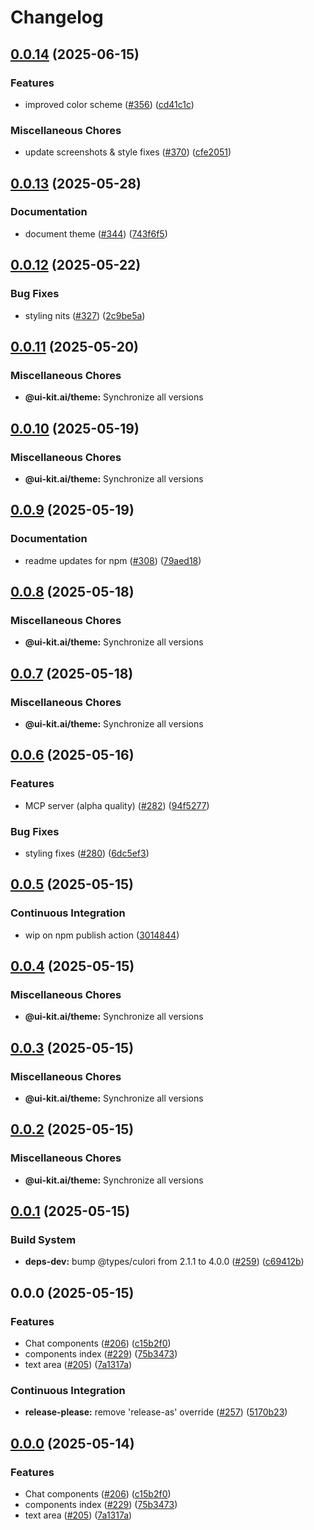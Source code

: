 # Changelog

## [0.0.14](https://github.com/alex-mcgovern/ui-kit.ai/compare/@ui-kit.ai/theme@v0.0.13...@ui-kit.ai/theme@v0.0.14) (2025-06-15)


### Features

* improved color scheme ([#356](https://github.com/alex-mcgovern/ui-kit.ai/issues/356)) ([cd41c1c](https://github.com/alex-mcgovern/ui-kit.ai/commit/cd41c1c473b8a7c2f5c75a83c5ca97ad650c56c4))


### Miscellaneous Chores

* update screenshots & style fixes ([#370](https://github.com/alex-mcgovern/ui-kit.ai/issues/370)) ([cfe2051](https://github.com/alex-mcgovern/ui-kit.ai/commit/cfe2051b0f3e964278ee9c6e505d8036ee07f1c5))

## [0.0.13](https://github.com/alex-mcgovern/ui-kit.ai/compare/@ui-kit.ai/theme@v0.0.12...@ui-kit.ai/theme@v0.0.13) (2025-05-28)


### Documentation

* document theme ([#344](https://github.com/alex-mcgovern/ui-kit.ai/issues/344)) ([743f6f5](https://github.com/alex-mcgovern/ui-kit.ai/commit/743f6f5346c5e77ebb70b3f6055d10d6b1ee270c))

## [0.0.12](https://github.com/alex-mcgovern/ui-kit.ai/compare/@ui-kit.ai/theme@v0.0.11...@ui-kit.ai/theme@v0.0.12) (2025-05-22)


### Bug Fixes

* styling nits ([#327](https://github.com/alex-mcgovern/ui-kit.ai/issues/327)) ([2c9be5a](https://github.com/alex-mcgovern/ui-kit.ai/commit/2c9be5a70d8ffc321a8ea9f7a108d8f2bd829b6b))

## [0.0.11](https://github.com/alex-mcgovern/ui-kit.ai/compare/@ui-kit.ai/theme@v0.0.10...@ui-kit.ai/theme@v0.0.11) (2025-05-20)


### Miscellaneous Chores

* **@ui-kit.ai/theme:** Synchronize all versions

## [0.0.10](https://github.com/alex-mcgovern/ui-kit.ai/compare/@ui-kit.ai/theme@v0.0.9...@ui-kit.ai/theme@v0.0.10) (2025-05-19)


### Miscellaneous Chores

* **@ui-kit.ai/theme:** Synchronize all versions

## [0.0.9](https://github.com/alex-mcgovern/ui-kit.ai/compare/@ui-kit.ai/theme@v0.0.8...@ui-kit.ai/theme@v0.0.9) (2025-05-19)


### Documentation

* readme updates for npm ([#308](https://github.com/alex-mcgovern/ui-kit.ai/issues/308)) ([79aed18](https://github.com/alex-mcgovern/ui-kit.ai/commit/79aed186b2eb89e483da5f147c0db9596a349949))

## [0.0.8](https://github.com/alex-mcgovern/ui-kit.ai/compare/@ui-kit.ai/theme@v0.0.7...@ui-kit.ai/theme@v0.0.8) (2025-05-18)


### Miscellaneous Chores

* **@ui-kit.ai/theme:** Synchronize all versions

## [0.0.7](https://github.com/alex-mcgovern/ui-kit.ai/compare/@ui-kit.ai/theme@v0.0.6...@ui-kit.ai/theme@v0.0.7) (2025-05-18)


### Miscellaneous Chores

* **@ui-kit.ai/theme:** Synchronize all versions

## [0.0.6](https://github.com/alex-mcgovern/ui-kit.ai/compare/@ui-kit.ai/theme@v0.0.5...@ui-kit.ai/theme@v0.0.6) (2025-05-16)


### Features

* MCP server (alpha quality) ([#282](https://github.com/alex-mcgovern/ui-kit.ai/issues/282)) ([94f5277](https://github.com/alex-mcgovern/ui-kit.ai/commit/94f527783562e26f8a0b6c2e502ea6755c104fc6))


### Bug Fixes

* styling fixes ([#280](https://github.com/alex-mcgovern/ui-kit.ai/issues/280)) ([6dc5ef3](https://github.com/alex-mcgovern/ui-kit.ai/commit/6dc5ef3a733a9a40e559d91626e285c43ee2c13c))

## [0.0.5](https://github.com/alex-mcgovern/ui-kit.ai/compare/@ui-kit.ai/theme@v0.0.4...@ui-kit.ai/theme@v0.0.5) (2025-05-15)


### Continuous Integration

* wip on npm publish action ([3014844](https://github.com/alex-mcgovern/ui-kit.ai/commit/301484489287eb14713b16a28fba686e5c5040eb))

## [0.0.4](https://github.com/alex-mcgovern/ui-kit.ai/compare/@ui-kit.ai/theme@v0.0.3...@ui-kit.ai/theme@v0.0.4) (2025-05-15)


### Miscellaneous Chores

* **@ui-kit.ai/theme:** Synchronize all versions

## [0.0.3](https://github.com/alex-mcgovern/ui-kit.ai/compare/@ui-kit.ai/theme@v0.0.2...@ui-kit.ai/theme@v0.0.3) (2025-05-15)


### Miscellaneous Chores

* **@ui-kit.ai/theme:** Synchronize all versions

## [0.0.2](https://github.com/alex-mcgovern/ui-kit.ai/compare/@ui-kit.ai/theme@v0.0.1...@ui-kit.ai/theme@v0.0.2) (2025-05-15)


### Miscellaneous Chores

* **@ui-kit.ai/theme:** Synchronize all versions

## [0.0.1](https://github.com/alex-mcgovern/ui-kit.ai/compare/@ui-kit.ai/theme@v0.0.0...@ui-kit.ai/theme@v0.0.1) (2025-05-15)


### Build System

* **deps-dev:** bump @types/culori from 2.1.1 to 4.0.0 ([#259](https://github.com/alex-mcgovern/ui-kit.ai/issues/259)) ([c69412b](https://github.com/alex-mcgovern/ui-kit.ai/commit/c69412b2a1816e863886b5248bddd7ce7bed2f01))

## 0.0.0 (2025-05-15)


### Features

* Chat components ([#206](https://github.com/alex-mcgovern/ui-kit.ai/issues/206)) ([c15b2f0](https://github.com/alex-mcgovern/ui-kit.ai/commit/c15b2f0df4dbd0c4123a08504704804689511259))
* components index ([#229](https://github.com/alex-mcgovern/ui-kit.ai/issues/229)) ([75b3473](https://github.com/alex-mcgovern/ui-kit.ai/commit/75b3473f3639dffc0901eeb0735492abeb293161))
* text area ([#205](https://github.com/alex-mcgovern/ui-kit.ai/issues/205)) ([7a1317a](https://github.com/alex-mcgovern/ui-kit.ai/commit/7a1317a9b9a7b997e97ab59c60c16f78bedf9724))


### Continuous Integration

* **release-please:** remove 'release-as' override ([#257](https://github.com/alex-mcgovern/ui-kit.ai/issues/257)) ([5170b23](https://github.com/alex-mcgovern/ui-kit.ai/commit/5170b236357566805253a8cfa35c5d57995e49a7))

## [0.0.0](https://github.com/alex-mcgovern/ui-kit.ai/compare/@ui-kit.ai/theme-v0.0.0-alpha.3...@ui-kit.ai/theme@v0.0.0) (2025-05-14)


### Features

* Chat components ([#206](https://github.com/alex-mcgovern/ui-kit.ai/issues/206)) ([c15b2f0](https://github.com/alex-mcgovern/ui-kit.ai/commit/c15b2f0df4dbd0c4123a08504704804689511259))
* components index ([#229](https://github.com/alex-mcgovern/ui-kit.ai/issues/229)) ([75b3473](https://github.com/alex-mcgovern/ui-kit.ai/commit/75b3473f3639dffc0901eeb0735492abeb293161))
* text area ([#205](https://github.com/alex-mcgovern/ui-kit.ai/issues/205)) ([7a1317a](https://github.com/alex-mcgovern/ui-kit.ai/commit/7a1317a9b9a7b997e97ab59c60c16f78bedf9724))
